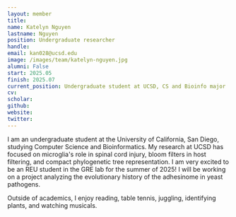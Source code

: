 ```yaml
---
layout: member
title:
name: Katelyn Nguyen
lastname: Nguyen
position: Undergraduate researcher
handle:
email: kan028@ucsd.edu
image: /images/team/katelyn-nguyen.jpg
alumni: False
start: 2025.05
finish: 2025.07
current_position: Undergraduate student at UCSD, CS and Bioinfo major 
cv:
scholar:
github:
website:
twitter:
---
```


I am an undergraduate student at the University of California, San Diego, studying Computer Science and Bioinformatics. My research at UCSD has focused on microglia's role in spinal cord injury, bloom filters in host filtering, and compact phylogenetic tree representation. I am very excited to be an REU student in the GRE lab for the summer of 2025! I will be working on a project analyzing the evolutionary history of the adhesinome in yeast pathogens.

Outside of academics, I enjoy reading, table tennis, juggling, identifying plants, and watching musicals.
